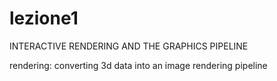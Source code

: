 # lezione1
INTERACTIVE RENDERING AND THE GRAPHICS PIPELINE


rendering: converting 3d data into an image
rendering pipeline